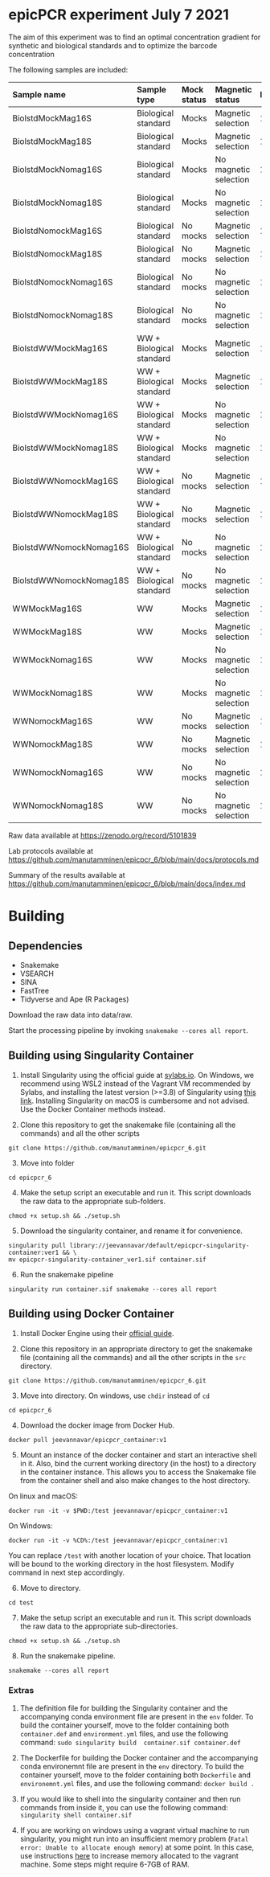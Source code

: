 # epicPCR experiment July 7 2021

The aim of this experiment was to find an optimal concentration gradient for synthetic and biological standards and to optimize the barcode concentration

The following samples are included:

|Sample name|Sample type|Mock status|Magnetic status|Phylotype|
| :--- | :--- | :--- | :--- | :--- |
|BiolstdMockMag16S|Biological standard|Mocks|Magnetic selection|16S|
|BiolstdMockMag18S|Biological standard|Mocks|Magnetic selection|18S|
|BiolstdMockNomag16S|Biological standard|Mocks|No magnetic selection|16S|
|BiolstdMockNomag18S|Biological standard|Mocks|No magnetic selection|18S|
|BiolstdNomockMag16S|Biological standard|No mocks|Magnetic selection|16S|
|BiolstdNomockMag18S|Biological standard|No mocks|Magnetic selection|18S|
|BiolstdNomockNomag16S|Biological standard|No mocks|No magnetic selection|16S|
|BiolstdNomockNomag18S|Biological standard|No mocks|No magnetic selection|18S|
|BiolstdWWMockMag16S|WW + Biological standard|Mocks|Magnetic selection|16S|
|BiolstdWWMockMag18S|WW + Biological standard|Mocks|Magnetic selection|18S|
|BiolstdWWMockNomag16S|WW + Biological standard|Mocks|No magnetic selection|16S|
|BiolstdWWMockNomag18S|WW + Biological standard|Mocks|No magnetic selection|18S|
|BiolstdWWNomockMag16S|WW + Biological standard|No mocks|Magnetic selection|16S|
|BiolstdWWNomockMag18S|WW + Biological standard|No mocks|Magnetic selection|18S|
|BiolstdWWNomockNomag16S|WW + Biological standard|No mocks|No magnetic selection|16S|
|BiolstdWWNomockNomag18S|WW + Biological standard|No mocks|No magnetic selection|18S|
|WWMockMag16S|WW|Mocks|Magnetic selection|16S|
|WWMockMag18S|WW|Mocks|Magnetic selection|18S|
|WWMockNomag16S|WW|Mocks|No magnetic selection|16S|
|WWMockNomag18S|WW|Mocks|No magnetic selection|18S|
|WWNomockMag16S|WW|No mocks|Magnetic selection|16S|
|WWNomockMag18S|WW|No mocks|Magnetic selection|18S|
|WWNomockNomag16S|WW|No mocks|No magnetic selection|16S|
|WWNomockNomag18S|WW|No mocks|No magnetic selection|18S|

Raw data available at https://zenodo.org/record/5101839

Lab protocols available at https://github.com/manutamminen/epicpcr_6/blob/main/docs/protocols.md

Summary of the results available at https://github.com/manutamminen/epicpcr_6/blob/main/docs/index.md


# Building

## Dependencies

- Snakemake
- VSEARCH
- SINA
- FastTree
- Tidyverse and Ape (R Packages)

Download the raw data into data/raw.

Start the processing pipeline by invoking `snakemake --cores all report`.



## Building using Singularity Container

1. Install Singularity using the official guide at [sylabs.io](https://sylabs.io/guides/3.8/admin-guide/installation.html). On Windows, we recommend using WSL2 instead of the Vagrant VM recommended by Sylabs, and installing the latest version (>=3.8) of Singularity using [this link](https://github.com/sylabs/singularity/blob/master/INSTALL.md). Installing Singularity on macOS is cumbersome and not advised. Use the Docker Container methods instead.

2. Clone this repository to get the snakemake file (containing all the commands) and all the other scripts

```
git clone https://github.com/manutamminen/epicpcr_6.git
```

3. Move into folder

```
cd epicpcr_6
```

4. Make the setup script an executable and run it. This script downloads the raw data to the appropriate sub-folders.

```
chmod +x setup.sh && ./setup.sh
```

5. Download the singularity container, and rename it for convenience.

```
singularity pull library://jeevannavar/default/epicpcr-singularity-container:ver1 && \
mv epicpcr-singularity-container_ver1.sif container.sif
```

6. Run the snakemake pipeline

```
singularity run container.sif snakemake --cores all report
```


## Building using Docker Container

1. Install Docker Engine using their [official guide](https://docs.docker.com/engine/install/).  

2. Clone this repository in an appropriate directory to get the snakemake file (containing all the commands) and all the other scripts in the `src` directory.

```
git clone https://github.com/manutamminen/epicpcr_6.git
```

3. Move into directory. On windows, use `chdir` instead of `cd`

```
cd epicpcr_6
```

4. Download the docker image from Docker Hub.

```
docker pull jeevannavar/epicpcr_container:v1
```


5. Mount an instance of the docker container and start an interactive shell in it. Also, bind the current working directory (in the host) to a directory in the container instance. This allows you to access the Snakemake file from the container shell and also make changes to the host directory.

On linux and macOS:  
```
docker run -it -v $PWD:/test jeevannavar/epicpcr_container:v1
```

On Windows:  
```
docker run -it -v %CD%:/test jeevannavar/epicpcr_container:v1
```

You can replace `/test` with another location of your choice. That location will be bound to the working directory in the host filesystem. Modify command in next step accordingly.

6. Move to directory.

```
cd test
```

7. Make the setup script an executable and run it. This script downloads the raw data to the appropriate sub-directories.

```
chmod +x setup.sh && ./setup.sh
```

8. Run the snakemake pipeline.

```
snakemake --cores all report
```


### Extras

1. The definition file for building the Singularity container and the accompanying conda environment file are present in the `env` folder. To build the container yourself, move to the folder containing both `container.def` and `environment.yml` files, and use the following command: `sudo singularity build  container.sif container.def`

2. The Dockerfile for building the Docker container and the accompanying conda environemnt file are present in the `env` directory. To build the container yourself, move  to the folder containing both `Dockerfile` and `environemnt.yml` files, and use the following command: `docker build .`
 
3. If you would like to shell into the singularity container and then run commands from inside it, you can use the following command: `singularity shell container.sif`

4. If you are working on windows using a vagrant virtual machine to run singularity, you might run into an insufficient memory problem (`Fatal error: Unable to allocate enough memory`) at some point. In this case, use instructions [here](https://ostechnix.com/how-to-increase-memory-and-cpu-on-vagrant-machine/) to increase memory allocated to the vagrant machine. Some steps might require 6-7GB of RAM.
